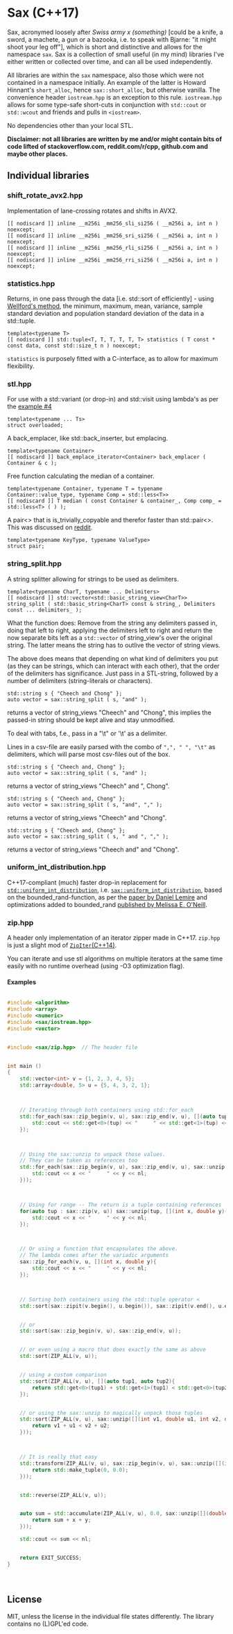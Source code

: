 
# Sax (C++17)


Sax, acronymed loosely after *Swiss army x (something)* [could be a knife, a sword, a machete, a gun or a bazooka, i.e. to speak with Bjarne: "it might shoot your leg off"], which is short and distinctive and allows for the namespace `sax`. Sax is a collection of small useful (in my mind) libraries I've either written or collected over time, and can all be used independently. 

All libraries are within the `sax` namespace, also those which were not contained in a namespace initially. An example of the latter is Howard Hinnant's `short_alloc`, hence `sax::short_alloc`, but otherwise vanilla. The convenience header `iostream.hpp` is an exception to this rule. `iostream.hpp` allows for some type-safe short-cuts in conjunction with `std::cout` or `std::wcout` and friends and pulls in `<iostream>`.

No dependencies other than your local STL.

**Disclaimer: not all libraries are written by me and/or might contain bits of code lifted of stackoverflow.com, reddit.com/r/cpp, github.com and maybe other places.**



## Individual libraries


### shift_rotate_avx2.hpp


Implementation of lane-crossing rotates and shifts in AVX2.

    [[ nodiscard ]] inline __m256i _mm256_sli_si256 ( __m256i a, int n ) noexcept;
    [[ nodiscard ]] inline __m256i _mm256_sri_si256 ( __m256i a, int n ) noexcept;
    [[ nodiscard ]] inline __m256i _mm256_rli_si256 ( __m256i a, int n ) noexcept;
    [[ nodiscard ]] inline __m256i _mm256_rri_si256 ( __m256i a, int n ) noexcept;



### statistics.hpp


Returns, in one pass through the data [i.e. std::sort of efficiently] - using [Wellford's method](https://www.johndcook.com/blog/standard_deviation/), the minimum, maximum, mean, variance, sample standard deviation and population standard deviation of the data in a std::tuple.

    template<typename T>
    [[ nodiscard ]] std::tuple<T, T, T, T, T, T> statistics ( T const * const data, const std::size_t n ) noexcept;

`statistics` is purposely fitted with a C-interface, as to allow for maximum flexibility.



### stl.hpp


For use with a std::variant (or drop-in) and std::visit using lambda's as
per the [example #4](https://en.cppreference.com/w/cpp/utility/variant/visit)

    template<typename ... Ts>
    struct overloaded;


A back_emplacer, like std::back_inserter, but emplacing.

    template<typename Container>
    [[ nodiscard ]] back_emplace_iterator<Container> back_emplacer ( Container & c );


Free function calculating the median of a container.

    template<typename Container, typename T = typename Container::value_type, typename Comp = std::less<T>>
    [[ nodiscard ]] T median ( const Container & container_, Comp comp_ = std::less<T> ( ) );


A pair<> that is is_trivially_copyable and therefor faster than std::pair<>.
This was discussed on [reddit](https://www.reddit.com/r/cpp/comments/ar4ghs/stdpair_disappointing_performance/).

    template<typename KeyType, typename ValueType>
    struct pair;



### string_split.hpp


A string splitter allowing for strings to be used as delimiters.

    template<typename CharT, typename ... Delimiters>
    [[ nodiscard ]] std::vector<std::basic_string_view<CharT>> string_split ( std::basic_string<CharT> const & string_, Delimiters const ... delimiters_ );


What the function does: Remove from the string any delimiters passed in, doing that left to right, applying the delimiters left to right and return the now separate bits left as a `std::vector` of string_view's over the original string. The latter means the string has to outlive the vector of string views.

The above does means that depending on what kind of delimiters you put (as they can be strings, which can interact with each other), that the order of the delimiters has significance.
Just pass in a STL-string, followed by a number of delimiters (string-literals or characters).


    std::string s { "Cheech and Chong" };
    auto vector = sax::string_split ( s, "and" );

returns a vector of string_views "Cheech" and "Chong", this implies the passed-in string should be kept alive and stay unmodified.

To deal with tabs, f.e., pass in a "\t" or '\t' as a delimiter.

Lines in a csv-file are easily parsed with the combo of 
`",", " ", "\t"` as delimiters, which will parse most 
csv-files out of the box. 

    std::string s { "Cheech and, Chong" };
    auto vector = sax::string_split ( s, "and" );

returns a vector of string_views "Cheech" and ", Chong".

    std::string s { "Cheech and, Chong" };
    auto vector = sax::string_split ( s, "and", "," );

returns a vector of string_views "Cheech" and "Chong".
    
    std::string s { "Cheech and, Chong" };
    auto vector = sax::string_split ( s, " and ", "," );
    
returns a vector of string_views "Cheech and" and "Chong".



### uniform_int_distribution.hpp


C++17-compliant (much) faster drop-in replacement for [`std::uniform_int_distribution`](https://en.cppreference.com/w/cpp/numeric/random/uniform_int_distribution), i.e. [`sax::uniform_int_distribution`](https://github.com/degski/uniform_int_distribution_fast), based on the bounded_rand-function, as per the [paper by Daniel Lemire](https://arxiv.org/abs/1805.10941) and optimizations added to bounded_rand [published by Melissa E. O'Neill](http://www.pcg-random.org/posts/bounded-rands.html).



### zip.hpp


A header only implementation of an iterator zipper made in C++17. `zip.hpp` is just a slight mod of [`ZipIter`(C++14)](https://github.com/matheuspf/ZipIter).

You can iterate and use stl algorithms on multiple iterators at the same time easily with no runtime overhead (using -O3 optimization flag).

#### Examples


```c++

#include <algorithm>
#include <array>
#include <numeric>
#include <sax/iostream.hpp>
#include <vector>


#include <sax/zip.hpp>  // The header file


int main ()
{
    std::vector<int> v = {1, 2, 3, 4, 5};
    std::array<double, 5> u = {5, 4, 3, 2, 1};



    // Iterating through both containers using std::for_each
    std::for_each(sax::zip_begin(v, u), sax::zip_end(v, u), [](auto tup){
        std::cout << std::get<0>(tup) << "     " << std::get<1>(tup) << nl;
    });



    // Using the sax::unzip to unpack those values.
    // They can be taken as references too
    std::for_each(sax::zip_begin(v, u), sax::zip_end(v, u), sax::unzip([](int x, double y){
        std::cout << x << "     " << y << nl;
    }));



    // Using for range -- The return is a tuple containing references
    for(auto tup : sax::zip(v, u)) sax::unzip(tup, [](int x, double y){
        std::cout << x << "     " << y << nl;
    });



    // Or using a function that encapsulates the above.
    // The lambda comes after the variadic arguments 
    sax::zip_for_each(v, u, [](int x, double y){
        std::cout << x << "     " << y << nl;
    });



    // Sorting both containers using the std::tuple operator <
    std::sort(sax::zipit(v.begin(), u.begin()), sax::zipit(v.end(), u.end()));


    // or
    std::sort(sax::zip_begin(v, u), sax::zip_end(v, u));


    // or even using a macro that does exactly the same as above
    std::sort(ZIP_ALL(v, u));


    // using a custom comparison
    std::sort(ZIP_ALL(v, u), [](auto tup1, auto tup2){
        return std::get<0>(tup1) + std::get<1>(tup1) < std::get<0>(tup2) + std::get<1>(tup2);
    });


    // or using the sax::unzip to magically unpack those tuples
    std::sort(ZIP_ALL(v, u), sax::unzip([](int v1, double u1, int v2, double u2){
        return v1 + u1 < v2 + u2;
    }));



    // It is really that easy
    std::transform(ZIP_ALL(v, u), sax::zip_begin(v, u), sax::unzip([](int x, double y){
        return std::make_tuple(0, 0.0);
    }));


    std::reverse(ZIP_ALL(v, u));


    auto sum = std::accumulate(ZIP_ALL(v, u), 0.0, sax::unzip([](double sum, int x, double y){
        return sum + x + y;
    }));

    std::cout << sum << nl;


    return EXIT_SUCCESS;
}
```
<br>


## License

MIT, unless the license in the individual file states differently. The library contains no (L)GPL'ed code.
